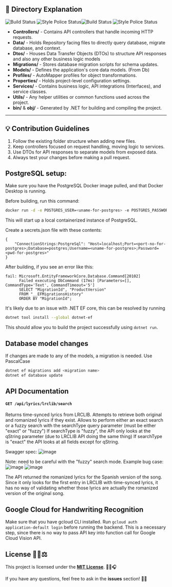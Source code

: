 ## 📝 Directory Explanation
![Build Status](https://github.com/darint916/Chord-KTV/actions/workflows/dotnet-build-run-check.yml/badge.svg) ![Style Police Status](https://github.com/darint916/Chord-KTV/actions/workflows/enforce-code-style.yml/badge.svg)![Build Status](https://github.com/darint916/Chord-KTV/actions/workflows/react-build-check.yml/badge.svg) ![Style Police Status](https://github.com/darint916/Chord-KTV/actions/workflows/frontend-code-style.yml/badge.svg)


- **Controllers/** - Contains API controllers that handle incoming HTTP requests.
- **Data/** - Holds Repository facing files to directly query database, migrate database, and context.
- **Dtos/** - Houses Data Transfer Objects (DTOs) to structure API responses and also any other business logic models
- **Migrations/** - Stores database migration scripts for schema updates.
- **Models/** - Defines the application's core data models. (From Db)
- **Profiles/** - AutoMapper profiles for object transformations.
- **Properties/** - Holds project-level configuration settings.
- **Services/** - Contains business logic, API integrations (Interfaces), and service classes.
- **Utils/** - Any helper utilities or common functions used across the project.
- **bin/** & **obj/** - Generated by .NET for building and compiling the project.

---

## 💡 Contribution Guidelines

1. Follow the existing folder structure when adding new files.
2. Keep controllers focused on request handling, moving logic to services.
3. Use DTOs for API responses to separate models from exposed data.
4. Always test your changes before making a pull request.

## PostgreSQL setup:

Make sure you have the PostgreSQL Docker image pulled, and that Docker Desktop is running.

Before building, run this command:
```bash
docker run -d -e POSTGRES_USER=<uname-for-postgres> -e POSTGRES_PASSWORD=<pwd-for-postgres> -p <free-port-number>:5432 postgres:15.4
```
This will start up a local containerized instance of PostgreSQL.

Create a secrets.json file with these contents:
```
{
    "ConnectionStrings:PostgreSql": "Host=localhost;Port=<port-no-for-postgres>;Database=postgres;Username=<uname-for-postgres>;Password=<pwd-for-postgres>"
}
```

After building, if you see an error like this:
```
fail: Microsoft.EntityFrameworkCore.Database.Command[20102]
      Failed executing DbCommand (17ms) [Parameters=[], CommandType='Text', CommandTimeout='5']
      SELECT "MigrationId", "ProductVersion"
      FROM "__EFMigrationsHistory"
      ORDER BY "MigrationId";
```
It's likely due to an issue with .NET EF core, this can be resolved by running
```bash
dotnet tool install --global dotnet-ef
```

This should allow you to build the project successfully using ```dotnet run```.


## Database model changes
If changes are made to any of the models, a migration is needed. Use PascalCase
```Powershell
dotnet ef migrations add <migration name>
dotnet ef database update
```

## API Documentation

#### ```GET /api/lyrics/lrclib/search```

Returns time-synced lyrics from LRCLIB. Attempts to retrieve both original and romanized lyrics if they exist.
Allows to perform either an exact search or a fuzzy search with the searchType query parameter (must be either "exact" or "fuzzy")
If searchType is "fuzzy", the API only looks at the qString parameter (due to LRCLIB API doing the same thing)
If searchType is "exact" the API looks at all fields except for qString.

Swagger spec:
![image](https://github.com/user-attachments/assets/758b8ed1-d081-4afd-a0e3-fd3e203197dd)

Note: need to be careful with the "fuzzy" search mode. Example bug case:
![image](https://github.com/user-attachments/assets/1a1aa934-4af8-44e0-9c27-4bd499a3f28a)
![image](https://github.com/user-attachments/assets/1401fab4-bd66-46df-9074-4b9e68409ffc)

The API returned the romanized lyrics for the Spanish version of the song. Since it only looks for the first entry in LRCLIB with time-synced lyrics, it has no way of validating whether those lyrics are actually the romanized version of the original song.

## Google Cloud for Handwriting Recognition

Make sure that you have gcloud CLI installed. Run ```gcloud auth application-default login``` before running the backend.
This is a necessary step, since there is no way to pass API key into function call for Google Cloud Vision API.

## License 📜📝⚖️
This project is licensed under the [**MIT License**](LICENSE). 🎼🎵🎧

If you have any questions, feel free to ask in the **issues** section! 🚀🎶
